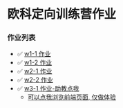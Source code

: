 # 欧科定向训练营作业

### 作业列表

* ✅ [w1-1 作业](https://github.com/ruiuu/assignment/blob/main/w1-1/w1-1-%E4%BD%9C%E4%B8%9A-%E5%8A%A9%E6%95%99%E7%82%B9%E6%88%91.md)
* ✅ [w1-2 作业](https://github.com/ruiuu/assignment/blob/main/w1-2/w1-2-%E4%BD%9C%E4%B8%9A-%E5%8A%A9%E6%95%99%E7%82%B9%E6%88%91.md)
* ✅ [w2-1 作业](https://github.com/ruiuu/assignment/blob/main/w2-1/w2-1-%E4%BD%9C%E4%B8%9A-%E5%8A%A9%E6%95%99%E7%82%B9%E6%88%91.md)
* ✅ [w2-2 作业](https://github.com/ruiuu/assignment/blob/main/w2-2/w2-2-%E4%BD%9C%E4%B8%9A-%E5%8A%A9%E6%95%99%E7%82%B9%E6%88%91.md)
* ✅ [w3-1 作业-助教点我](https://github.com/ruiuu/assignment/blob/main/w3-1/w2-2-%E4%BD%9C%E4%B8%9A-%E5%8A%A9%E6%95%99%E7%82%B9%E6%88%91.md)
  * [可以点我浏览前端页面, 仅做体验](https://next-contract-7a5gpd79t-ruiuu.vercel.app/)

